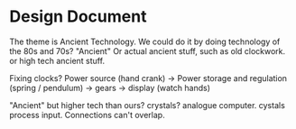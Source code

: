 Design Document
===============

The theme is Ancient Technology.
We could do it by doing technology of the 80s and 70s? "Ancient"
Or actual ancient stuff, such as old clockwork.
or high tech ancient stuff.

Fixing clocks?
Power source (hand crank) -> Power storage and regulation (spring / pendulum) -> gears -> display (watch hands)

"Ancient" but higher tech than ours?
crystals? analogue computer.
cystals process input.
Connections can't overlap.
